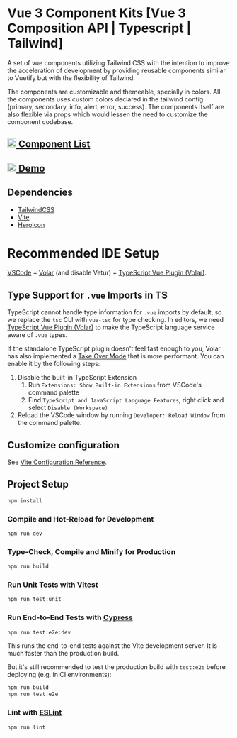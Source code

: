 # Vue 3 Component Kits [Vue 3 Composition API | Typescript | Tailwind]

A set of vue components utilizing Tailwind CSS with the intention to improve the acceleration of development by providing reusable components similar to Vuetify but with the flexibility of Tailwind.

The components are customizable and themeable, specially in colors. All the components uses custom colors declared in the tailwind config (primary, secondary, info, alert, error, success). The components itself are also flexible via props which would lessen the need to customize the component codebase.

## [<img width="20" src="https://www.netlify.com/v3/img/components/logomark-dark.png" alt="Netlify logo"> Component List ](https://component-kits-vue3.netlify.app)
## [<img width="20" src="https://www.netlify.com/v3/img/components/logomark-dark.png" alt="Netlify logo"> Demo ](https://zen-wozniak-de473d.netlify.app/login)


## Dependencies

- [TailwindCSS](https://tailwindcss.com/)
- [Vite](https://vitejs.dev/)
- [HeroIcon](https://heroicons.com/)

# Recommended IDE Setup

[VSCode](https://code.visualstudio.com/) + [Volar](https://marketplace.visualstudio.com/items?itemName=Vue.volar) (and disable Vetur) + [TypeScript Vue Plugin (Volar)](https://marketplace.visualstudio.com/items?itemName=Vue.vscode-typescript-vue-plugin).

## Type Support for `.vue` Imports in TS

TypeScript cannot handle type information for `.vue` imports by default, so we replace the `tsc` CLI with `vue-tsc` for type checking. In editors, we need [TypeScript Vue Plugin (Volar)](https://marketplace.visualstudio.com/items?itemName=Vue.vscode-typescript-vue-plugin) to make the TypeScript language service aware of `.vue` types.

If the standalone TypeScript plugin doesn't feel fast enough to you, Volar has also implemented a [Take Over Mode](https://github.com/johnsoncodehk/volar/discussions/471#discussioncomment-1361669) that is more performant. You can enable it by the following steps:

1. Disable the built-in TypeScript Extension
    1) Run `Extensions: Show Built-in Extensions` from VSCode's command palette
    2) Find `TypeScript and JavaScript Language Features`, right click and select `Disable (Workspace)`
2. Reload the VSCode window by running `Developer: Reload Window` from the command palette.

## Customize configuration

See [Vite Configuration Reference](https://vitejs.dev/config/).

## Project Setup

```sh
npm install
```

### Compile and Hot-Reload for Development

```sh
npm run dev
```

### Type-Check, Compile and Minify for Production

```sh
npm run build
```

### Run Unit Tests with [Vitest](https://vitest.dev/)

```sh
npm run test:unit
```

### Run End-to-End Tests with [Cypress](https://www.cypress.io/)

```sh
npm run test:e2e:dev
```

This runs the end-to-end tests against the Vite development server.
It is much faster than the production build.

But it's still recommended to test the production build with `test:e2e` before deploying (e.g. in CI environments):

```sh
npm run build
npm run test:e2e
```

### Lint with [ESLint](https://eslint.org/)

```sh
npm run lint
```
